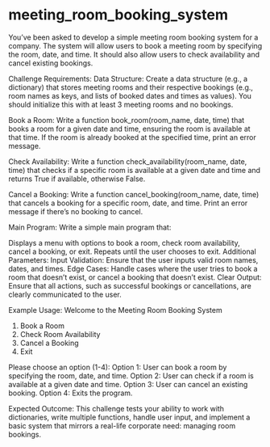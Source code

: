 # meeting_room_booking_system
You’ve been asked to develop a simple meeting room booking system for a company. The system will allow users to book a meeting room by specifying the room, date, and time. It should also allow users to check availability and cancel existing bookings.

Challenge Requirements:
Data Structure:
Create a data structure (e.g., a dictionary) that stores meeting rooms and their respective bookings (e.g., room names as keys, and lists of booked dates and times as values). You should initialize this with at least 3 meeting rooms and no bookings.

Book a Room:
Write a function book_room(room_name, date, time) that books a room for a given date and time, ensuring the room is available at that time. If the room is already booked at the specified time, print an error message.

Check Availability:
Write a function check_availability(room_name, date, time) that checks if a specific room is available at a given date and time and returns True if available, otherwise False.

Cancel a Booking:
Write a function cancel_booking(room_name, date, time) that cancels a booking for a specific room, date, and time. Print an error message if there’s no booking to cancel.

Main Program:
Write a simple main program that:

Displays a menu with options to book a room, check room availability, cancel a booking, or exit.
Repeats until the user chooses to exit.
Additional Parameters:
Input Validation: Ensure that the user inputs valid room names, dates, and times.
Edge Cases: Handle cases where the user tries to book a room that doesn’t exist, or cancel a booking that doesn’t exist.
Clear Output: Ensure that all actions, such as successful bookings or cancellations, are clearly communicated to the user.

Example Usage:
Welcome to the Meeting Room Booking System

1. Book a Room
2. Check Room Availability
3. Cancel a Booking
4. Exit

Please choose an option (1-4):
Option 1: User can book a room by specifying the room, date, and time.
Option 2: User can check if a room is available at a given date and time.
Option 3: User can cancel an existing booking.
Option 4: Exits the program.

Expected Outcome:
This challenge tests your ability to work with dictionaries, write multiple functions, handle user input, and implement a basic system that mirrors a real-life corporate need: managing room bookings.